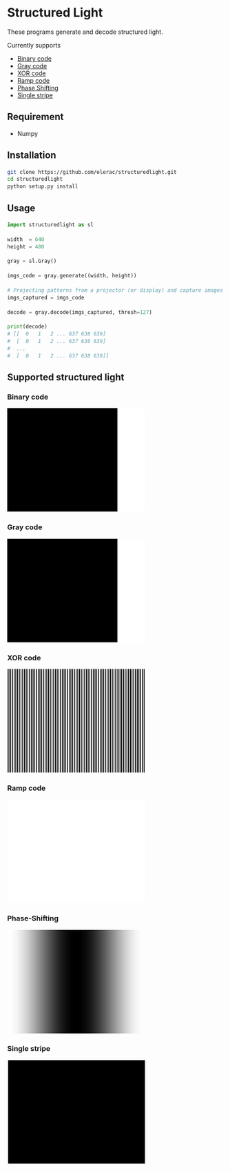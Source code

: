 # Structured Light
These programs generate and decode structured light. 

Currently supports 
* [Binary code](#Binary-code)
* [Gray code](#Gray-code)
* [XOR code](#XOR-code)
* [Ramp code](#Ramp-code)
* [Phase Shifting](#Phase-Shifting)
* [Single stripe](#Single-stripe)

## Requirement
* Numpy

## Installation
```sh
git clone https://github.com/elerac/structuredlight.git 
cd structuredlight
python setup.py install
```

## Usage
```python
import structuredlight as sl

width  = 640
height = 480

gray = sl.Gray()

imgs_code = gray.generate((width, height))

# Projecting patterns from a projector (or display) and capture images
imgs_captured = imgs_code

decode = gray.decode(imgs_captured, thresh=127)

print(decode)
# [[  0   1   2 ... 637 638 639]
#  [  0   1   2 ... 637 638 639]
#  ...
#  [  0   1   2 ... 637 638 639]]
```

## Supported structured light

### Binary code
![](documents/binary.gif)

### Gray code
![](documents/gray.gif)

### XOR code
![](documents/xor.gif)

### Ramp code
![](documents/ramp.gif)

### Phase-Shifting
![](documents/phaseshifting.gif)

### Single stripe
![](documents/stripe.gif)